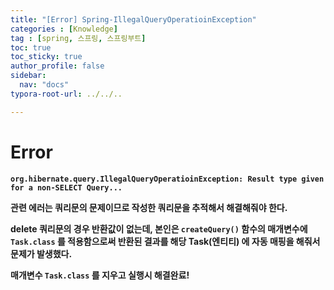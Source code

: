 ```yaml
---
title: "[Error] Spring-IllegalQueryOperatioinException"
categories : [Knowledge]
tag : [spring, 스프링, 스프링부트]
toc: true
toc_sticky: true
author_profile: false
sidebar:
  nav: "docs"
typora-root-url: ../../..

---
```




# Error

**`org.hibernate.query.IllegalQueryOperatioinException: Result type given for a non-SELECT Query...`**

**관련 에러는 쿼리문의 문제이므로 작성한 쿼리문을 추적해서 해결해줘야 한다.**

**delete 쿼리문의 경우 반환값이 없는데, 본인은 `createQuery()` 함수의 매개변수에 `Task.class` 를 적용함으로써 반환된 결과를 해당 Task(엔티티) 에 자동 매핑을 해줘서 문제가 발생했다.**

**매개변수 `Task.class` 를 지우고 실행시 해결완료!**
